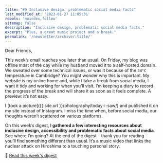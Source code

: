 ```yaml
---
title: "#9 Inclusive design, problematic social media facts"
last_modified_at: '2023-01-27 11:05:31'
robots: 'noindex,follow'
sitemap: false
description: "Inclusive design, problematic social media facts."
excerpt: "Plus, a great music project and a break."
permalink: '/newsletter/archive/:title/'
---
```

Dear Friends,

This week’s email reaches you later than usual. On Friday, my blog was offline most of the day while my husband moved it to a self-hosted domain. We sweated over some technical issues, or was it because of the <code>34&deg;C</code> temperature in Cambridge? You might wonder why this is important. My website is my online home and, while I take a break from social media, I want it tidy and working for when you’ll visit. I’m keeping a diary to record the progress of the break and will share it as soon as it feels complete. A preview: it’s not easy. 

I [took a picture]({{ site.url }}/photography/today-i-saw/) and published it on my site instead of Instagram. I miss the time when, before social media, our thoughts weren’t scattered on various platforms. 

On this week’s digest, **I gathered a few interesting resources about inclusive design, accessibility and problematic facts about social media**. See where I’m going? At the end of the digest – thank you for reading – you’ll find something different than usual. It’s a music video that links the nuclear attack on Hiroshima to a touching personal story.

<p class="detached">🔗 <a href="{{ site.url }}/design-digested/inclusive-design/">Read this week's digest</a></p>